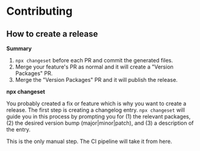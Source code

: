 # Contributing

## How to create a release

**Summary**

1. `npx changeset` before each PR and commit the generated files.
2. Merge your feature's PR as normal and it will create a "Version Packages" PR.
3. Merge the "Version Packages" PR and it will publish the release.

**npx changeset**

You probably created a fix or feature which is why you want to create a release. The first step is creating a changelog entry. `npx changeset` will guide you in this process by prompting you for (1) the relevant packages, (2) the desired version bump (major|minor|patch), and (3) a description of the entry.

This is the only manual step. The CI pipeline will take it from here.
